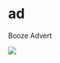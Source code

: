 
# ad
Booze Advert

![](https://repository-images.githubusercontent.com/202969079/91dd7680-c1f1-11e9-92c7-a6193eadecc7)
